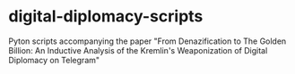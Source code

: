 # digital-diplomacy-scripts
 Pyton scripts accompanying the paper "From Denazification to The Golden Billion: An Inductive Analysis of the  Kremlin's Weaponization of Digital Diplomacy on Telegram"
